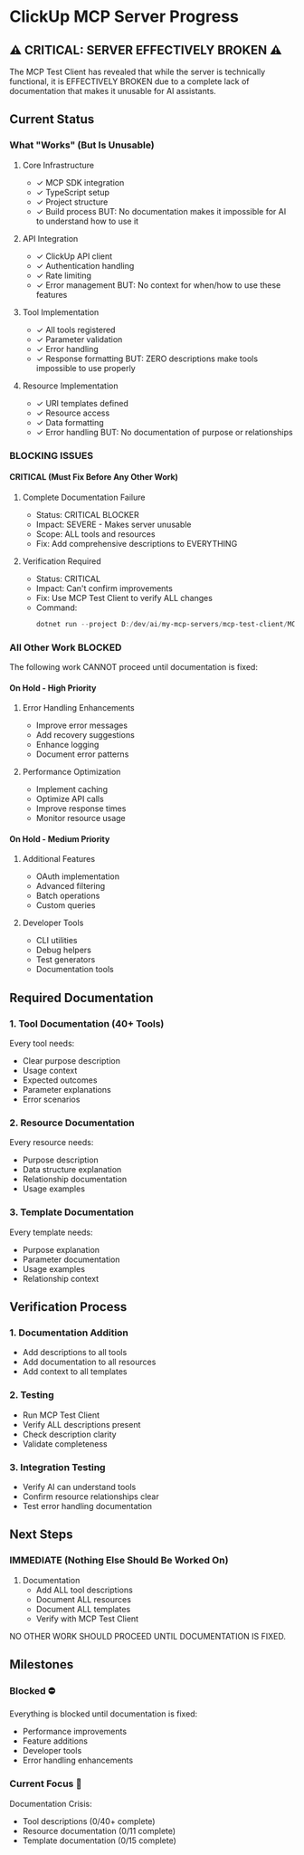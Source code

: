 # ClickUp MCP Server Progress

## ⚠️ CRITICAL: SERVER EFFECTIVELY BROKEN ⚠️

The MCP Test Client has revealed that while the server is technically functional, it is EFFECTIVELY BROKEN due to a complete lack of documentation that makes it unusable for AI assistants.

## Current Status

### What "Works" (But Is Unusable)
1. Core Infrastructure
   - ✓ MCP SDK integration
   - ✓ TypeScript setup
   - ✓ Project structure
   - ✓ Build process
   BUT: No documentation makes it impossible for AI to understand how to use it

2. API Integration
   - ✓ ClickUp API client
   - ✓ Authentication handling
   - ✓ Rate limiting
   - ✓ Error management
   BUT: No context for when/how to use these features

3. Tool Implementation
   - ✓ All tools registered
   - ✓ Parameter validation
   - ✓ Error handling
   - ✓ Response formatting
   BUT: ZERO descriptions make tools impossible to use properly

4. Resource Implementation
   - ✓ URI templates defined
   - ✓ Resource access
   - ✓ Data formatting
   - ✓ Error handling
   BUT: No documentation of purpose or relationships

### BLOCKING ISSUES

#### CRITICAL (Must Fix Before Any Other Work)
1. Complete Documentation Failure
   - Status: CRITICAL BLOCKER
   - Impact: SEVERE - Makes server unusable
   - Scope: ALL tools and resources
   - Fix: Add comprehensive descriptions to EVERYTHING

2. Verification Required
   - Status: CRITICAL
   - Impact: Can't confirm improvements
   - Fix: Use MCP Test Client to verify ALL changes
   - Command: 
     ```powershell
     dotnet run --project D:/dev/ai/my-mcp-servers/mcp-test-client/MCPTestClient/src/MCPTestClient.CLI -- list-all --server clickup
     ```

### All Other Work BLOCKED
The following work CANNOT proceed until documentation is fixed:

#### On Hold - High Priority
1. Error Handling Enhancements
   - Improve error messages
   - Add recovery suggestions
   - Enhance logging
   - Document error patterns

2. Performance Optimization
   - Implement caching
   - Optimize API calls
   - Improve response times
   - Monitor resource usage

#### On Hold - Medium Priority
1. Additional Features
   - OAuth implementation
   - Advanced filtering
   - Batch operations
   - Custom queries

2. Developer Tools
   - CLI utilities
   - Debug helpers
   - Test generators
   - Documentation tools

## Required Documentation

### 1. Tool Documentation (40+ Tools)
Every tool needs:
- Clear purpose description
- Usage context
- Expected outcomes
- Parameter explanations
- Error scenarios

### 2. Resource Documentation
Every resource needs:
- Purpose description
- Data structure explanation
- Relationship documentation
- Usage examples

### 3. Template Documentation
Every template needs:
- Purpose explanation
- Parameter documentation
- Usage examples
- Relationship context

## Verification Process

### 1. Documentation Addition
- Add descriptions to all tools
- Add documentation to all resources
- Add context to all templates

### 2. Testing
- Run MCP Test Client
- Verify ALL descriptions present
- Check description clarity
- Validate completeness

### 3. Integration Testing
- Verify AI can understand tools
- Confirm resource relationships clear
- Test error handling documentation

## Next Steps

### IMMEDIATE (Nothing Else Should Be Worked On)
1. Documentation
   - Add ALL tool descriptions
   - Document ALL resources
   - Document ALL templates
   - Verify with MCP Test Client

NO OTHER WORK SHOULD PROCEED UNTIL DOCUMENTATION IS FIXED.

## Milestones

### Blocked ⛔
Everything is blocked until documentation is fixed:
- Performance improvements
- Feature additions
- Developer tools
- Error handling enhancements

### Current Focus 🚨
Documentation Crisis:
- Tool descriptions (0/40+ complete)
- Resource documentation (0/11 complete)
- Template documentation (0/15 complete)
